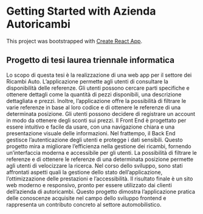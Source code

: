 # Getting Started with Azienda Autoricambi

This project was bootstrapped with [Create React App](https://github.com/facebook/create-react-app).

## Progetto di tesi laurea triennale informatica
Lo scopo di questa tesi è la realizzazione di una web app per il settore dei Ricambi Auto.
L’applicazione permette agli utenti di consultare la disponibilità delle referenze. Gli utenti
possono cercare parti specifiche e ottenere dettagli come la quantità di pezzi disponibili, una
descrizione dettagliata e prezzi. Inoltre, l’applicazione offre la possibilità di filtrare le varie
referenze in base al loro codice e di ottenere le referenze di una determinata posizione. Gli
utenti possono decidere di registrare un account in modo da ottenere degli sconti sui prezzi.
Il Front End è progettato per essere intuitivo e facile da usare, con una navigazione chiara
e una presentazione visuale delle informazioni. Nel frattempo, il Back End gestisce l’autenticazione degli utenti e protegge i dati sensibili.
Questo progetto mira a migliorare l’efficienza nella gestione dei ricambi,
fornendo un’interfaccia moderna e accessibile per gli utenti. La possibilità di filtrare le referenze e di ottenere
le referenze di una determinata posizione permette agli utenti di velocizzare la ricerca.
Nel corso dello sviluppo, sono stati affrontati aspetti quali la gestione dello stato dell’applicazione,
l’ottimizzazione delle prestazioni e l’accessibilità. Il risultato finale è un sito web moderno e
responsivo, pronto per essere utilizzato dai clienti dell’azienda di autoricambi. Questo progetto
dimostra l’applicazione pratica delle conoscenze acquisite nel campo dello sviluppo frontend e
rappresenta un contributo concreto al settore automobilistico.
